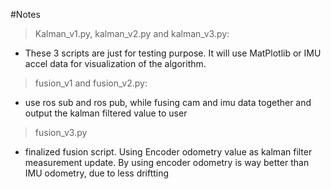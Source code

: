 #Notes

> Kalman_v1.py, kalman_v2.py and kalman_v3.py:
- These 3 scripts are just for testing purpose. It will use MatPlotlib or IMU accel data for visualization of the algorithm.

> fusion_v1 and fusion_v2.py:
- use ros sub and ros pub, while fusing cam and imu data together and output the kalman filtered value to user

> fusion_v3.py
- finalized fusion script. Using Encoder odometry value as kalman filter measurement update. By using encoder odometry is way better than IMU odometry, due to less driftting
